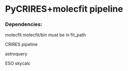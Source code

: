 # PyCRIRES+molecfit pipeline

### Dependencies:
molecfit
molecfit/bin must be in fit_path

CRIRES pipeline

astroquery

ESO skycalc
